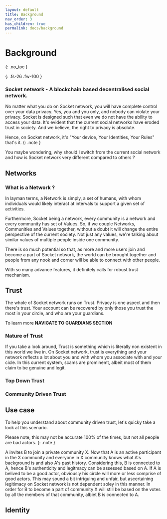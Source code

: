 ```yaml
---
layout: default
title: Background
nav_order: 3
has_children: true
permalink: docs/background
---
```

 
# Background
{: .no_toc }

{: .fs-26 .fw-100 }
### Socket network - A blockchain based decentralised social network. 

No matter what you do on Socket network, you will have complete control over your data privacy. Yes, you and you only, and nobody can violate your privacy. Socket is designed such that even we do not have the ability to access your data. It's evident that the current social networks have eroded trust in society. And we believe, the right to privacy is absolute. 

Hence, on Socket network, it's "Your device, Your Identities, Your Rules" that's it.
{: .note }

You maybe wondering, why should I switch from the current social network and how is Socket network very different compared to others ?

## Networks 

### What is a Network ? 

In layman terms, a Network is simply, a set of humans, with whom individuals would likely interact at intervals to support a given set of activities.

Furthermore, Socket being a network, every community is a network and every community has set of Values. So, if we couple Networks, Communities and Values together, without a doubt it will change the entire perspective of the current society. Not just any values, we're talking about similar values of multiple people inside one community. 

There is so much potential so that, as more and more users join and become a part of Socket network, the world can be brought together and people from any nook and corner will be able to connect with other people. 

With so many advance features, it definitely calls for robust trust mechanism. 

## Trust

The whole of Socket network runs on Trust. Privacy is one aspect and then there's trust. Your account can be recovered by only those you trust the most in your circle, and who are your guardians. 

To learn more **NAVIGATE TO GUARDIANS SECTION**

### Nature of Trust

If you take a look around, Trust is something which is literally non existent in this world we live in. On Socket network, trust is everything and your network reflects a lot about you and with whom you associate with and your cicle. In this current system, scams are prominemt, albeit most of them claim to be genuine and legit. 

### Top Down Trust

### Community Driven Trust

## Use case 

To help you understand about community driven trust, let's quicky take a look at this scenario. 

Please note, this may not be accurate 100% of the times, but not all people are bad actors. 
{: .note }

A invites B to join a private community X. Now that A is an active participant in the X community and everyone in X community knows what A's background is and also A's past history. Considering this, B is connected to A, hence B's authenticity and legitmacy can be assessed based on A. If A is belived to be a good actor, obviously his circle will more or less comprise of good actors. This may sound a bit intriguing and unfair, but ascertaining legitimacy on Socket network is not dependent soley in this manner. In order for B to become a part of community X will still be based on the votes by all the members of that community, albiet B is connected to A.  


## Identity
